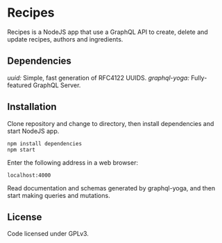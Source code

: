 # Recipes

Recipes is a NodeJS app that use a GraphQL API to create, delete and update recipes, authors and ingredients.

## Dependencies

_uuid:_ Simple, fast generation of RFC4122 UUIDS.
_graphql-yoga:_ Fully-featured GraphQL Server.

## Installation

Clone repository and change to directory, then install dependencies and start NodeJS app.

```shell
npm install dependencies
npm start
```

Enter the following address in a web browser:

```HTTP
localhost:4000
```

Read documentation and schemas generated by graphql-yoga, and then start making queries and mutations.

## License

Code licensed under GPLv3.
